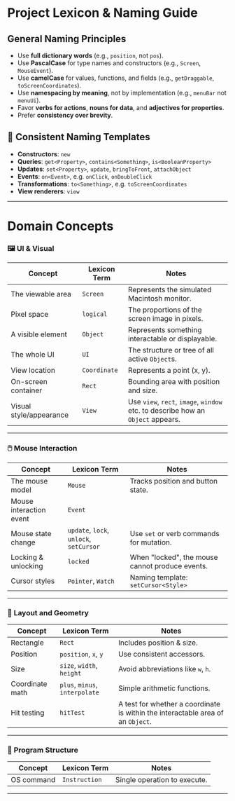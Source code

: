 # Project Lexicon & Naming Guide

## General Naming Principles

* Use **full dictionary words** (e.g., `position`, not `pos`).
* Use **PascalCase** for type names and constructors (e.g., `Screen`, `MouseEvent`).
* Use **camelCase** for values, functions, and fields (e.g., `getDraggable`, `toScreenCoordinates`).
* Use **namespacing by meaning**, not by implementation (e.g., `menuBar` not `menuUi`).
* Favor **verbs for actions**, **nouns for data**, and **adjectives for properties**.
* Prefer **consistency over brevity**.

## 🧩 **Consistent Naming Templates**

* **Constructors**: `new`
* **Queries**: `get<Property>`, `contains<Something>`, `is<BooleanProperty>`
* **Updates**: `set<Property>`, `update`, `bringToFront`, `attachObject`
* **Events**: `on<Event>`, e.g. `onClick`, `onDoubleClick`
* **Transformations**: `to<Something>`, e.g. `toScreenCoordinates`
* **View renderers**: `view`

---

# Domain Concepts

### 🖼️ **UI & Visual**

| Concept | Lexicon Term | Notes |
| - | - | - |
| The viewable area | `Screen` | Represents the simulated Macintosh monitor. |
| Pixel space | `logical` | The proportions of the screen image in pixels. |
| A visible element | `Object` | Represents something interactable or displayable. |
| The whole UI | `UI` | The structure or tree of all active `Object`s. |
| View location | `Coordinate` | Represents a point (x, y). |
| On-screen container | `Rect` | Bounding area with position and size. |
| Visual style/appearance | `View` | Use `view`, `rect`, `image`, `window` etc. to describe how an `Object` appears. |

---

### 🖱️ **Mouse Interaction**

| Concept | Lexicon Term | Notes |
| - | - | - |
| The mouse model | `Mouse` | Tracks position and button state. |
| Mouse interaction event | `Event` | |
| Mouse state change | `update`, `lock`, `unlock`, `setCursor` | Use `set` or verb commands for mutation. |
| Locking & unlocking | `locked` | When "locked", the mouse cannot produce events. |
| Cursor styles | `Pointer`, `Watch` | Naming template: `setCursor<Style>` |

---

### 🧱 **Layout and Geometry**

| Concept | Lexicon Term | Notes |
| - | - | - |
| Rectangle | `Rect` | Includes position & size. |
| Position | `position`, `x`, `y` | Use consistent accessors. |
| Size | `size`, `width`, `height` | Avoid abbreviations like `w`, `h`. |
| Coordinate math | `plus`, `minus`, `interpolate` | Simple arithmetic functions. |
| Hit testing | `hitTest` | A test for whether a coordinate is within the interactable area of an `Object`. |

---

### 🧭 **Program Structure**

| Concept | Lexicon Term | Notes |
| - | - | - |
| OS command | `Instruction` | Single operation to execute. |
---
